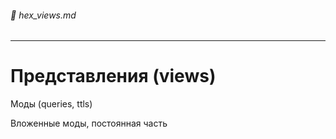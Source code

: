 ###### :orange_book: hex_views.md

---
# Представления (views)

Моды (queries, ttls)

Вложенные моды, постоянная часть


